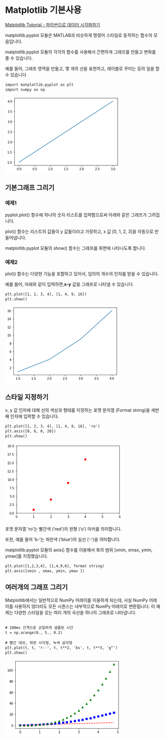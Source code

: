 # Matplotlib 기본사용


[Matplotlib Tutorial - 파이썬으로 데이터 시각화하기](https://wikidocs.net/137791)


matplotlib.pyplot 모듈은 MATLAB과 비슷하게 명령어 스타일로 동작하는 함수의 모음입니다.

matplotlib.pyplot 모듈의 각각의 함수를 사용해서 간편하게 그래프를 만들고 변화를 줄 수 있습니다.

예를 들어, 그래프 영역을 만들고, 몇 개의 선을 표현하고, 레이블로 꾸미는 등의 일을 할 수 있습니다




```
import matplotlib.pyplot as plt
import numpy as np
```

![](../../.gitbook/assets/pkg/matplot/matplot-01.png)


## 기본그래프 그리기
### 예제1


pyplot.plot() 함수에 하나의 숫자 리스트를 입력함으로써 아래와 같은 그래프가 그려집니다.

plot() 함수는 리스트의 값들이 y 값들이라고 가정하고, x 값 [0, 1, 2, 3]을 자동으로 만들어냅니다.

matplotlib.pyplot 모듈의 show() 함수는 그래프를 화면에 나타나도록 합니다.

### 예제2

plot() 함수는 다양한 기능을 포함하고 있어서, 임의의 개수의 인자를 받을 수 있습니다.

예를 들어, 아래와 같이 입력하면,**x-y** 값을 그래프로 나타낼 수 있습니다.

```
plt.plot([1, 2, 3, 4], [1, 4, 9, 16])
plt.show()
```



![](../../.gitbook/assets/pkg/matplot/matplot-02.png)


## 스타일 지정하기
x, y 값 인자에 대해 선의 색상과 형태를 지정하는 포맷 문자열 (Format string)을 세번째 인자에 입력할 수 있습니다.

```
plt.plot([1, 2, 3, 4], [1, 4, 9, 16], 'ro')
plt.axis([0, 6, 0, 20])
plt.show()
```

![](../../.gitbook/assets/pkg/matplot/matplot-03.png)



포맷 문자열 ‘ro’는 빨간색 (‘red’)의 원형 (‘o’) 마커를 의미합니다.

또한, 예를 들어 ‘b-‘는 파란색 (‘blue’)의 실선 (‘-‘)을 의미합니다.

matplotlib.pyplot 모듈의 axis() 함수를 이용해서 축의 범위 [xmin, xmax, ymin, ymax]를 지정했습니다.


```
plt.plot([1,2,3,4], [1,4,9,6], format string)
plt.axis([xmin , xmax, ymin, ymax ])
```





## 여러개의 그래프 그리기


Matplotlib에서는 일반적으로 NumPy 어레이를 이용하게 되는데, 사실 NumPy 어레이를 사용하지 않더라도 모든 시퀀스는 내부적으로 NumPy 어레이로 변환됩니다.  이 예제는 다양한 스타일을 갖는 여러 개의 곡선을 하나의 그래프로 나타냅니다.


```

# 200ms 간격으로 균일하게 샘플된 시간
t = np.arange(0., 5., 0.2)

# 빨간 대쉬, 파란 사각형, 녹색 삼각형
plt.plot(t, t, 'r--', t, t**2, 'bs', t, t**3, 'g^')
plt.show()
```


![](../../.gitbook/assets/pkg/matplot/matplot-04.png)



